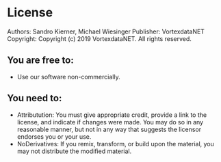 # License

Authors: Sandro Kierner, Michael Wiesinger
Publisher: VortexdataNET
Copyright: Copyright (c) 2019 VortexdataNET. All rights reserved.

## You are free to:

- Use our software non-commercially.

## You need to:

- Attributution: You must give appropriate credit, provide a link to the license, and indicate if changes were made. You may do so in any reasonable manner, but not in any way that suggests the licensor endorses you or your use.
- NoDerivatives: If you remix, transform, or build upon the material, you may not distribute the modified material.
